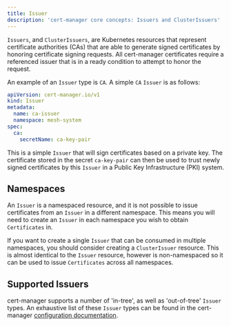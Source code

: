 ```yaml
---
title: Issuer
description: 'cert-manager core concepts: Issuers and ClusterIssuers'
---
```


`Issuers`, and `ClusterIssuers`, are Kubernetes resources that represent
certificate authorities (CAs) that are able to generate signed certificates by honoring
certificate signing requests. All cert-manager certificates require a referenced
issuer that is in a ready condition to attempt to honor the request.

An example of an `Issuer` type is `CA`. A simple `CA` `Issuer` is as follows:

```yaml
apiVersion: cert-manager.io/v1
kind: Issuer
metadata:
  name: ca-issuer
  namespace: mesh-system
spec:
  ca:
    secretName: ca-key-pair
```

This is a simple `Issuer` that will sign certificates based on a private key.
The certificate stored in the secret `ca-key-pair` can then be used to trust
newly signed certificates by this `Issuer` in a Public Key Infrastructure (PKI)
system.

## Namespaces

An `Issuer` is a namespaced resource, and it is not possible to issue
certificates from an `Issuer` in a different namespace. This means you will need
to create an `Issuer` in each namespace you wish to obtain `Certificates` in.

If you want to create a single `Issuer` that can be consumed in multiple
namespaces, you should consider creating a `ClusterIssuer` resource. This is
almost identical to the `Issuer` resource, however is non-namespaced so it
can be used to issue `Certificates` across all namespaces.

## Supported Issuers

cert-manager supports a number of 'in-tree', as well as 'out-of-tree' `Issuer`
types. An exhaustive list of these `Issuer` types can be found in the
cert-manager [configuration documentation](../configuration.md).